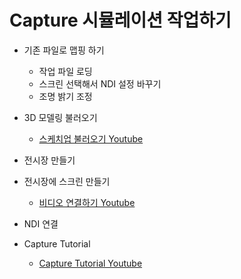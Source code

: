# Capture 시뮬레이션 작업하기

- 기존 파일로 맵핑 하기
    - 작업 파일 로딩
    - 스크린 선택해서 NDI 설정 바꾸기
    - 조명 밝기 조정

- 3D 모델링 불러오기
    - [스케치업 불러오기 Youtube](https://youtu.be/2tRDhYGTsjo?si=_6EmiIiFD48Pc4Gw)
- 전시장 만들기
- 전시장에 스크린 만들기
    - [비디오 연결하기 Youtube](https://youtu.be/jZ3C6Fs1Bsc?si=TCfjJGBGcauZS-EU)
- NDI 연결

- Capture Tutorial
    - [Capture Tutorial Youtube](https://www.youtube.com/playlist?list=PLPyD1ylvBYvRvIeN-L77OHbGRYKorp9Fx)